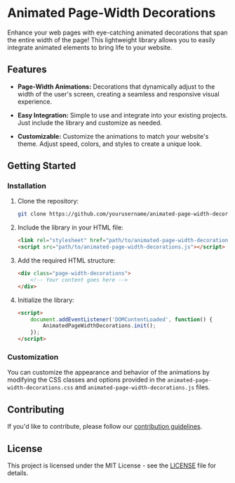 # Animated Page-Width Decorations

Enhance your web pages with eye-catching animated decorations that span the entire width of the page! This lightweight library allows you to easily integrate animated elements to bring life to your website.

## Features

- **Page-Width Animations:** Decorations that dynamically adjust to the width of the user's screen, creating a seamless and responsive visual experience.

- **Easy Integration:** Simple to use and integrate into your existing projects. Just include the library and customize as needed.

- **Customizable:** Customize the animations to match your website's theme. Adjust speed, colors, and styles to create a unique look.

## Getting Started

### Installation

1. Clone the repository:

   ```bash
   git clone https://github.com/yourusername/animated-page-width-decorations.git
   ```

2. Include the library in your HTML file:

   ```html
   <link rel="stylesheet" href="path/to/animated-page-width-decorations.css">
   <script src="path/to/animated-page-width-decorations.js"></script>
   ```

3. Add the required HTML structure:

   ```html
   <div class="page-width-decorations">
       <!-- Your content goes here -->
   </div>
   ```

4. Initialize the library:

   ```html
   <script>
       document.addEventListener('DOMContentLoaded', function() {
           AnimatedPageWidthDecorations.init();
       });
   </script>
   ```

### Customization

You can customize the appearance and behavior of the animations by modifying the CSS classes and options provided in the `animated-page-width-decorations.css` and `animated-page-width-decorations.js` files.


## Contributing

If you'd like to contribute, please follow our [contribution guidelines](CONTRIBUTING.md).

## License

This project is licensed under the MIT License - see the [LICENSE](LICENSE) file for details.
